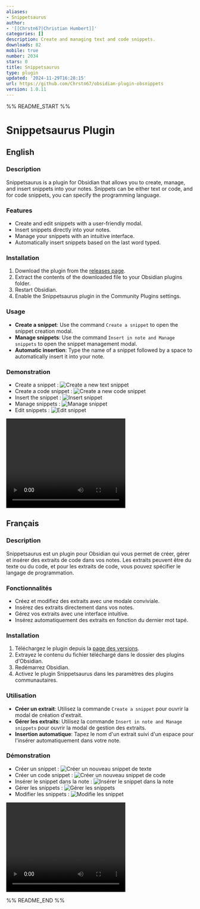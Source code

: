 ```yaml
---
aliases:
- Snippetsaurus
author:
- '[[Chrstn67|Christian Humbert]]'
categories: []
description: Create and managing text and code snippets.
downloads: 82
mobile: true
number: 2034
stars: 0
title: Snippetsaurus
type: plugin
updated: '2024-11-29T16:28:15'
url: https://github.com/Chrstn67/obsidian-plugin-obsnippets
version: 1.0.11
---
```


%% README_START %%

# Snippetsaurus Plugin

## English

### Description

Snippetsaurus is a plugin for Obsidian that allows you to create, manage, and insert snippets into your notes. Snippets can be either text or code, and for code snippets, you can specify the programming language.

### Features

- Create and edit snippets with a user-friendly modal.
- Insert snippets directly into your notes.
- Manage your snippets with an intuitive interface.
- Automatically insert snippets based on the last word typed.

### Installation

1. Download the plugin from the [releases page](#).
2. Extract the contents of the downloaded file to your Obsidian plugins folder.
3. Restart Obsidian.
4. Enable the Snippetsaurus plugin in the Community Plugins settings.

### Usage

- **Create a snippet**: Use the command `Create a snippet` to open the snippet creation modal.
- **Manage snippets**: Use the command `Insert in note and Manage snippets` to open the snippet management modal.
- **Automatic insertion**: Type the name of a snippet followed by a space to automatically insert it into your note.

### Demonstration

- Create a snippet : ![Create a new text snippet](https://raw.githubusercontent.com/Chrstn67/obsidian-plugin-obsnippets/HEAD/images/create-snippet.png)
- Create a code snippet : ![Create a new code snippet](https://raw.githubusercontent.com/Chrstn67/obsidian-plugin-obsnippets/HEAD/images/create-code-snippet.png)
- Insert the snippet : ![Insert snippet](https://raw.githubusercontent.com/Chrstn67/obsidian-plugin-obsnippets/HEAD/images/insert.png)
- Manage snippets : ![Manage snippet](https://raw.githubusercontent.com/Chrstn67/obsidian-plugin-obsnippets/HEAD/images/manage-snippets.png)
- Edit snippets : ![Edit snippet](https://raw.githubusercontent.com/Chrstn67/obsidian-plugin-obsnippets/HEAD/images/edit-snippet.png)

<video controls width="320" height="240">
    <source src="./demo.mp4" type="video/mp4">
</video>

## Français

### Description

Snippetsaurus est un plugin pour Obsidian qui vous permet de créer, gérer et insérer des extraits de code dans vos notes. Les extraits peuvent être du texte ou du code, et pour les extraits de code, vous pouvez spécifier le langage de programmation.

### Fonctionnalités

- Créez et modifiez des extraits avec une modale conviviale.
- Insérez des extraits directement dans vos notes.
- Gérez vos extraits avec une interface intuitive.
- Insérez automatiquement des extraits en fonction du dernier mot tapé.

### Installation

1. Téléchargez le plugin depuis la [page des versions](#).
2. Extrayez le contenu du fichier téléchargé dans le dossier des plugins d'Obsidian.
3. Redémarrez Obsidian.
4. Activez le plugin Snippetsaurus dans les paramètres des plugins communautaires.

### Utilisation

- **Créer un extrait**: Utilisez la commande `Create a snippet` pour ouvrir la modal de création d'extrait.
- **Gérer les extraits**: Utilisez la commande `Insert in note and Manage snippets` pour ouvrir la modal de gestion des extraits.
- **Insertion automatique**: Tapez le nom d'un extrait suivi d'un espace pour l'insérer automatiquement dans votre note.

### Démonstration

- Créer un snippet : ![Créer un nouveau snippet de texte](https://raw.githubusercontent.com/Chrstn67/obsidian-plugin-obsnippets/HEAD/images/create-snippet.png)
- Créer un code snippet : ![Créer un nouveau snippet de code](https://raw.githubusercontent.com/Chrstn67/obsidian-plugin-obsnippets/HEAD/images/create-code-snippet.png)
- Insérer le snippet dans la note : ![Insérer le snippet dans la note](https://raw.githubusercontent.com/Chrstn67/obsidian-plugin-obsnippets/HEAD/images/insert.png)
- Gérer les snippets : ![Gérer les snippets](https://raw.githubusercontent.com/Chrstn67/obsidian-plugin-obsnippets/HEAD/images/manage-snippets.png)
- Modifier les snippets : ![Modifie les snippet](https://raw.githubusercontent.com/Chrstn67/obsidian-plugin-obsnippets/HEAD/images/edit-snippet.png)

<video controls width="320" height="240">
    <source src="./demo.mp4" type="video/mp4">
</video>


%% README_END %%